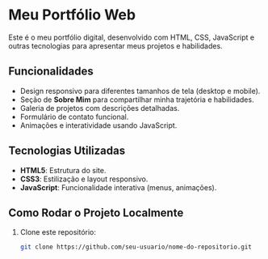 # Meu Portfólio Web

Este é o meu portfólio digital, desenvolvido com HTML, CSS, JavaScript e outras tecnologias para apresentar meus projetos e habilidades.

## Funcionalidades

- Design responsivo para diferentes tamanhos de tela (desktop e mobile).
- Seção de **Sobre Mim** para compartilhar minha trajetória e habilidades.
- Galeria de projetos com descrições detalhadas.
- Formulário de contato funcional.
- Animações e interatividade usando JavaScript.

## Tecnologias Utilizadas

- **HTML5**: Estrutura do site.
- **CSS3**: Estilização e layout responsivo.
- **JavaScript**: Funcionalidade interativa (menus, animações).

## Como Rodar o Projeto Localmente

1. Clone este repositório:
   ```bash
   git clone https://github.com/seu-usuario/nome-do-repositorio.git
